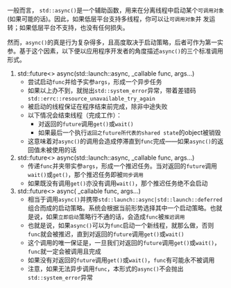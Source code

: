 一般而言， `std::async()`是一个辅助函数，用来在分离线程中启动某个`可调用对象`(如果可能的话)。因此，如果低层平台支持多线程，你可以让`可调用对象`并
发运转；如果低层平台不支持，也没有任何损失。

然而，`async()`的真是行为复杂得多，且高度取决于启动策略，后者可作为第一实参。基于这个因素，以下便以应用程序开发者的角度描述`async()`的三个标准调用
形式。

1. std::future<> async(std::launch::async, _callable func, args...)
   - 尝试启动`func`并给予实参`args`，形成一个异步任务
   - 如果以上办不到，就抛出`std::system_error`异常，带着差错码`std::errc::resource_unavailable_try_again`
   - 被启动的线程保证在程序结束前完成，除非中途失败
   - 以下情况会结束线程（完成工作）：
     - 对返回的`future`调用`get()`或`wait()`
     - 如果最后一个执行`返回之future所代表的shared state`的object被销毁
   - 这意味着对`async()`的调用会造成停滞直到`func`完成——如果`async()`的返回值未被使用的话
2. std::future<> async(std::launch::async, _callable func, args...)
   - 传递`func`并夹带实参`args`，形成一个推迟任务。当对返回的`future`调用`wait()`或`get()`，那个推迟任务即被`同步调用`
   - 如果既没有调用`get()`亦没有调用`wait()`，那个推迟任务绝不会启动
3. std::future<> async( _callable func, args...)
   - 相当于调用`async()`并携带`std::launch::async|std::launch::deferred`组合而成的启动策略。系统会根据当前形势选择其中一个启动策略。也就是说，如果`立即启动`策略行不通的话，会造成`func`被`推迟调用`
   - 也就是说，如果`async()`可以为`func`启动一个新线程，就那么做，否则`func`就会被推迟，直到对返回的`future`调用`get()`或`wait()`
   - 这个调用的唯一保证是，一旦我们对返回的`future`调用`get()`或`wait()`，`func`就一定会被调用且完成
   - 如果没有对返回的`future`调用`get()`或`wait()`，`func`有可能永不被调用
   - 注意，如果无法异步调用`func`，本形式的`async()`不会抛出`std::system_error`异常
